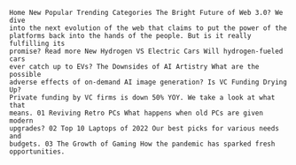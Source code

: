     Home New Popular Trending Categories The Bright Future of Web 3.0? We dive
    into the next evolution of the web that claims to put the power of the
    platforms back into the hands of the people. But is it really fulfilling its
    promise? Read more New Hydrogen VS Electric Cars Will hydrogen-fueled cars
    ever catch up to EVs? The Downsides of AI Artistry What are the possible
    adverse effects of on-demand AI image generation? Is VC Funding Drying Up?
    Private funding by VC firms is down 50% YOY. We take a look at what that
    means. 01 Reviving Retro PCs What happens when old PCs are given modern
    upgrades? 02 Top 10 Laptops of 2022 Our best picks for various needs and
    budgets. 03 The Growth of Gaming How the pandemic has sparked fresh
    opportunities.
